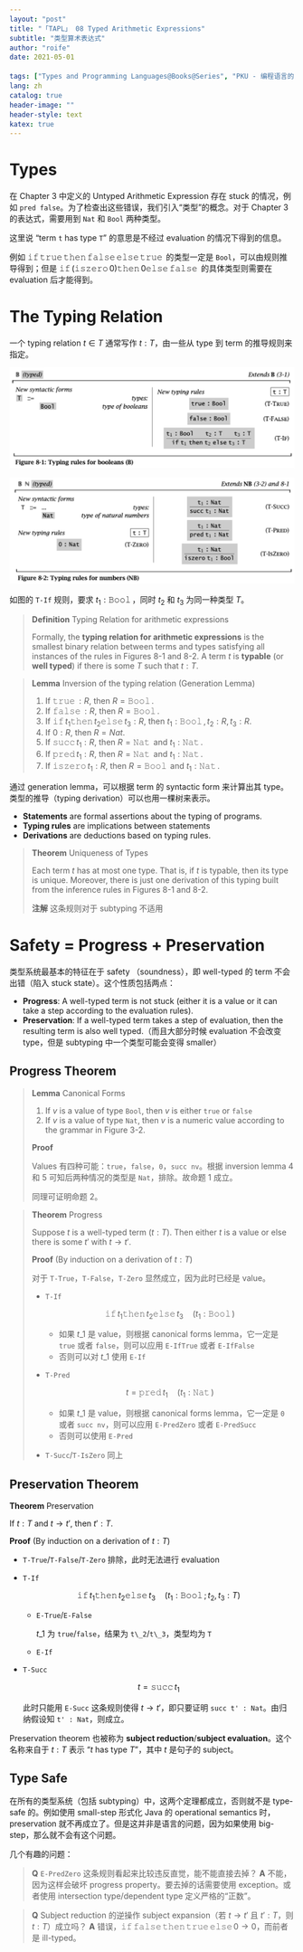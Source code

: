 ```yaml
---
layout: "post"
title: "「TAPL」 08 Typed Arithmetic Expressions"
subtitle: "类型算术表达式"
author: "roife"
date: 2021-05-01

tags: ["Types and Programming Languages@Books@Series", "PKU - 编程语言的设计原理@Courses@Series", "程序语言理论@Tags@Tags", "类型系统@Tags@Tags"]
lang: zh
catalog: true
header-image: ""
header-style: text
katex: true
---
```


# Types

在 Chapter 3 中定义的 Untyped Arithmetic Expression 存在 stuck 的情况，例如 `pred false`。为了检查出这些错误，我们引入“类型”的概念。对于 Chapter 3 的表达式，需要用到 `Nat` 和 `Bool` 两种类型。

这里说 “term `t` has type `T`” 的意思是不经过 evaluation 的情况下得到的信息。

例如 $\operatorname{\mathtt{if}} \operatorname{\mathtt{true}} \operatorname{\mathtt{then}} \operatorname{\mathtt{false}} \operatorname{\mathtt{else}} \operatorname{\mathtt{true}}$ 的类型一定是 `Bool`，可以由规则推导得到；但是 $\operatorname{\mathtt{if}} (\operatorname{\mathtt{iszero}} 0) \operatorname{\mathtt{then}} 0 \operatorname{\mathtt{else}} \operatorname{\mathtt{false}}$ 的具体类型则需要在 evaluation 后才能得到。

# The Typing Relation

一个 typing relation $t \in T$ 通常写作 $t : T$，由一些从 type 到 term 的推导规则来指定。

![8-1 Typing rules for booleans](/img/in-post/post-tapl/8-1-typing-rules-for-booleans.png)

![8-2 Typing rules for numbers](/img/in-post/post-tapl/8-2-typing-rules-for-numbers.png)

如图的 `T-If` 规则，要求 $t_1 : \operatorname{\mathtt{Bool}}$，同时  $t_2$ 和 $t_3$ 为同一种类型 $T$。

> **Definition** Typing Relation for arithmetic expressions
>
> Formally, the **typing relation for arithmetic expressions** is the smallest binary relation between terms and types satisfying all instances of the rules in Figures 8-1 and 8-2. A term $t$ is **typable** (or **well typed**) if there is some $T$ such that $t : T$.

> **Lemma** Inversion of the typing relation (Generation Lemma)
>
> 1. If $\operatorname{\mathtt{true}} : R$, then $R = \operatorname{\mathtt{Bool}}$.
> 2. If $\operatorname{\mathtt{false}} : R$, then $R = \operatorname{\mathtt{Bool}}$.
> 3. If $\operatorname{\mathtt{if}} t_1 \operatorname{\mathtt{then}} t_2 \operatorname{\mathtt{else}} t_3 : R$, then $t_1 : \operatorname{\mathtt{Bool}}, t_2 : R, t_3 : R$.
> 4. If $0 : R$, then $R = Nat$.
> 5. If $\operatorname{\mathtt{succ}} t_1 : R$, then $R = \operatorname{\mathtt{Nat}}$ and $t_1 : \operatorname{\mathtt{Nat}}$.
> 6. If $\operatorname{\mathtt{pred}} t_1 : R$, then $R = \operatorname{\mathtt{Nat}}$ and $t_1 : \operatorname{\mathtt{Nat}}$.
> 7. If $\operatorname{\mathtt{iszero}} t_1 : R$, then $R = \operatorname{\mathtt{Bool}}$ and $t_1 : \operatorname{\mathtt{Nat}}$.

通过 generation lemma，可以根据 term 的 syntactic form 来计算出其 type。类型的推导（typing derivation）可以也用一棵树来表示。

- **Statements** are formal assertions about the typing of programs.
- **Typing rules** are implications between statements
- **Derivations** are deductions based on typing rules.

> **Theorem** Uniqueness of Types
>
> Each term $t$ has at most one type. That is, if $t$ is typable, then its type is unique. Moreover, there is just one derivation of this typing built from the inference rules in Figures 8-1 and 8-2.
>
> **注解** 这条规则对于 subtyping 不适用

# Safety = Progress + Preservation

类型系统最基本的特征在于 safety （soundness），即 well-typed 的 term 不会出错（陷入 stuck state）。这个性质包括两点：
- **Progress**: A well-typed term is not stuck (either it is a value or it can take a step according to the evaluation rules).
- **Preservation**: If a well-typed term takes a step of evaluation, then the resulting term is also well typed.（而且大部分时候 evaluation 不会改变 type，但是 subtyping 中一个类型可能会变得 smaller）

## Progress Theorem

> **Lemma** Canonical Forms
>
> 1. If $v$ is a value of type `Bool`, then $v$ is either `true` or `false`
> 2. If $v$ is a value of type `Nat`, then $v$ is a numeric value according to the grammar in Figure 3-2.
>
> **Proof**
>
> Values 有四种可能：`true`，`false`，`0`，`succ nv`。根据 inversion lemma 4 和 5 可知后两种情况的类型是 `Nat`，排除。故命题 1 成立。
>
> 同理可证明命题 2。

> **Theorem** Progress
>
> Suppose $t$ is a well-typed term ($t : T$). Then either $t$ is a value or else there is some $t'$ with $t \rightarrow t'$.
>
> **Proof** (By induction on a derivation of $t : T$)
>
> 对于 `T-True`，`T-False`，`T-Zero` 显然成立，因为此时已经是 value。
>
> - `T-If`
>
>   $$
>   \operatorname{\mathtt{if}} t_1 \operatorname{\mathtt{then}} t_2 \operatorname{\mathtt{else}} t_3 \quad (t_1 : \operatorname{\mathtt{Bool}})
>   $$
>
>   + 如果 $t\_1$ 是 value，则根据 canonical forms lemma，它一定是 `true` 或者 `false`，则可以应用 `E-IfTrue` 或者 `E-IfFalse`
>   + 否则可以对 $t\_1$ 使用 `E-If`
>
> - `T-Pred`
>
>   $$
>   t = \operatorname{\mathtt{pred}} t_1 \quad (t_1 : \operatorname{\mathtt{Nat}})
>   $$
>
>   + 如果 $t\_1$ 是 value，则根据 canonical forms lemma，它一定是 `0` 或者 `succ nv`，则可以应用 `E-PredZero` 或者 `E-PredSucc`
>   + 否则可以使用 `E-Pred`
>
> - `T-Succ`/`T-IsZero` 同上

## Preservation Theorem

**Theorem** Preservation

If $t : T$ and $t \rightarrow t'$, then $t' : T$.

**Proof** (By induction on a derivation of $t : T$)

- `T-True`/`T-False`/`T-Zero` 排除，此时无法进行 evaluation
- `T-If`

  $$
  \operatorname{\mathtt{if}} t_1 \operatorname{\mathtt{then}} t_2 \operatorname{\mathtt{else}} t_3 \quad (t_1 : \operatorname{\mathtt{Bool}}; t_2, t_3 : T)
  $$

  + `E-True`/`E-False`

    $t\_1$ 为 `true`/`false`，结果为 `t\_2`/`t\_3`，类型均为 `T`

  + `E-If`



- `T-Succ`

  $$
  t = \operatorname{\mathtt{succ}} t_1
  $$

  此时只能用 `E-Succ` 这条规则使得 $t \rightarrow t'$，即只要证明 `succ t' : Nat`。由归纳假设知 `t' : Nat`，则成立。


Preservation theorem 也被称为 **subject reduction**/**subject evaluation**。这个名称来自于 $t : T$ 表示 “$t$ has type $T$”，其中 $t$ 是句子的 subject。

## Type Safe

在所有的类型系统（包括 subtyping）中，这两个定理都成立，否则就不是 type-safe 的。例如使用 small-step 形式化 Java 的 operational semantics 时，preservation 就不再成立了。但是这并非是语言的问题，因为如果使用 big-step，那么就不会有这个问题。

几个有趣的问题：

> **Q** `E-PredZero` 这条规则看起来比较违反直觉，能不能直接去掉？
> **A** 不能，因为这样会破坏 progress property。要去掉的话需要使用 exception。或者使用 intersection type/dependent type 定义严格的“正数”。

> **Q** Subject reduction 的逆操作 subject expansion（若 $t \rightarrow t'$ 且 $t' : T$，则 $t : T$）成立吗？
> **A** 错误，$\operatorname{\mathtt{if}} \operatorname{\mathtt{false}} \operatorname{\mathtt{then}} \operatorname{\mathtt{true}} \operatorname{\mathtt{else}} 0 \rightarrow 0$，而前者是 ill-typed。

